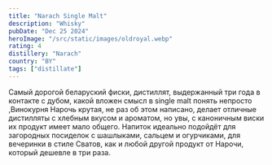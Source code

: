```yaml
---
title: "Narach Single Malt"
description: "Whisky"
pubDate: "Dec 25 2024"
heroImage: "/src/static/images/oldroyal.webp"
rating: 4
distillery: "Narach"
country: "BY"
tags: ["distillate"]
---
```


Самый дорогой беларуский фиски, дистиллят, выдержанный три года в контакте с дубом, какой вложен смысл в single malt понять непросто ,Винокурня Нарочь крутая, не раз об этом написано, делает отличные дистилляты с хлебным вкусом и ароматом, но увы, с каноничным виски их продукт имеет мало общего. Напиток идеально подойдёт для загородных посиделок с шашлыками, сальцем и огурчиками, для вечеринки в стиле Сватов, как и любой другой продукт от Нарочи, который дешевле в три раза.
